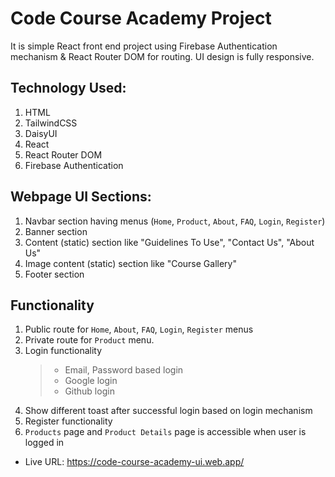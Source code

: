 # Code Course Academy Project

It is simple React front end project using Firebase Authentication mechanism & React Router DOM for routing. UI design is fully responsive.

## Technology Used:

1. HTML
2. TailwindCSS
3. DaisyUI
4. React
5. React Router DOM
6. Firebase Authentication

## Webpage UI Sections:

1. Navbar section having menus (`Home`, `Product`, `About`, `FAQ`, `Login`, `Register`)
2. Banner section
3. Content (static) section like "Guidelines To Use", "Contact Us", "About Us"
4. Image content (static) section like "Course Gallery"
5. Footer section

## Functionality

1. Public route for `Home`, `About`, `FAQ`, `Login`, `Register` menus
2. Private route for `Product` menu.
3. Login functionality
    > - Email, Password based login
    > - Google login
    > - Github login
4. Show different toast after successful login based on login mechanism
5. Register functionality
6. `Products` page and `Product Details` page is accessible when user is logged in

-   Live URL: https://code-course-academy-ui.web.app/
